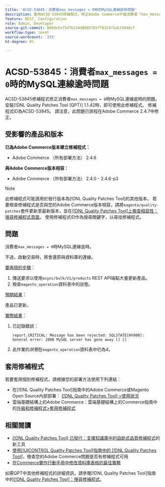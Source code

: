 ```yaml
---
title: 'ACSD-53845：消費者max_messages = 0時的MySQL連線逾時問題'
description: 套用ACSD-53845修補程式，修正Adobe Commerce中當消費者「max_messages = 0」時MySQL連線逾時的問題。
feature: REST, Configuration
role: Admin, Developer
source-git-commit: 809defe75d7b218d8085f85ff815472a531040cf
workflow-type: tm+mt
source-wordcount: '333'
ht-degree: 0%

---
```


# ACSD-53845：消費者`max_messages = 0`時的MySQL連線逾時問題

ACSD-53845修補程式修正消費者`max_messages = 0`時MySQL連線逾時的問題。 安裝[!DNL Quality Patches Tool (QPT)] 1.1.42時，即可使用此修補程式。 修補程式ID為ACSD-53845。 請注意，此問題已排程在Adobe Commerce 2.4.7中修正。

## 受影響的產品和版本

**已為Adobe Commerce版本建立修補程式：**

* Adobe Commerce （所有部署方法） 2.4.6

**與Adobe Commerce版本相容：**

* Adobe Commerce （所有部署方法） 2.4.0 - 2.4.6-p3

>[!NOTE]
>
>此修補程式可能適用於發行版本為[!DNL Quality Patches Tool]的其他版本。 若要檢查修補程式是否與您的Adobe Commerce版本相容，請將`magento/quality-patches`套件更新至最新版本，並在[[!DNL Quality Patches Tool]上檢查相容性：搜尋修補程式頁面](https://experienceleague.adobe.com/tools/commerce-quality-patches/index.html)。 使用修補程式ID作為搜尋關鍵字，以尋找修補程式。

## 問題

消費者`max_messages = 0`時MySQL連線逾時。

不過，啟動交易時，將會還原與資料庫的連線。

<u>要再現的步驟</u>：

1. 傳送要求以使用`async/bulk/V1/products` REST API端點大量更新產品。
1. 檢查`magento_operation`資料表中的狀態。

<u>預期結果</u>：

產品已更新。

<u>實際結果</u>：

1. 已記錄錯誤：

   ```
   report.CRITICAL: Message has been rejected: SQLSTATE[HY000]: General error: 2006 MySQL server has gone away [] []
   ```

1. 此作業的&#x200B;*狀態*&#x200B;在`magento_operation`資料表中仍為&#x200B;*4*。

## 套用修補程式

若要套用個別修補程式，請根據您的部署方法使用下列連結：

* 在[!DNL Quality Patches Tool]指南中的Adobe Commerce或Magento Open Source內部部署： [[!DNL Quality Patches Tool] >使用狀況](/help/tools/quality-patches-tool/usage.md)
* 雲端基礎結構上的Adobe Commerce：雲端基礎結構上的Commerce指南中的[升級和修補程式>套用修補程式](https://experienceleague.adobe.com/docs/commerce-cloud-service/user-guide/develop/upgrade/apply-patches.html)

## 相關閱讀

* [[!DNL Quality Patches Tool] 已發行：支援知識庫中的自助式品質修補程式](https://experienceleague.adobe.com/en/docs/commerce-knowledge-base/kb/announcements/commerce-announcements/magento-quality-patches-released-new-tool-to-self-serve-quality-patches)的新工具
* [使用[!UICONTROL Quality Patches Tool]指南中的 [!DNL Quality Patches Tool]](/help/tools/quality-patches-tool/patches-available-in-qpt/check-patch-for-magento-issue-with-magento-quality-patches.md)，檢查您的Adobe Commerce問題是否有修補程式可用
* [在Commerce實作行動手冊中修改資料庫表格的最佳實務](https://experienceleague.adobe.com/en/docs/commerce-operations/implementation-playbook/best-practices/development/modifying-core-and-third-party-tables#why-adobe-recommends-avoiding-modifications)

如需QPT中其他修補程式的詳細資訊，請參閱[!DNL Quality Patches Tool]指南中的[[!DNL Quality Patches Tool]：搜尋修補程式](https://experienceleague.adobe.com/tools/commerce-quality-patches/index.html)。
